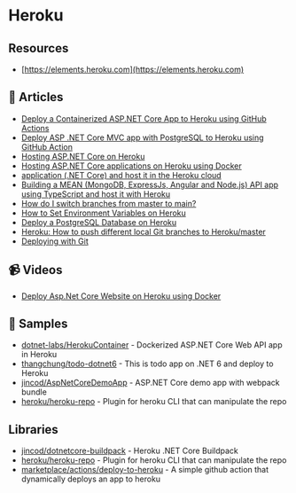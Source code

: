 
# Heroku

## Resources
- [https://elements.heroku.com](https://elements.heroku.com)

## 📝 Articles
- [Deploy a Containerized ASP.NET Core App to Heroku using GitHub Actions](https://codeburst.io/deploy-a-containerized-asp-net-core-app-to-heroku-using-github-actions-9e54c72db943)
- [Deploy ASP .NET Core MVC app with PostgreSQL to Heroku using GitHub Action](https://theanzy.github.io/blog/.net/core/2021/05/13/Deploy-AspNET-Core-MVC-to-docker-Heroku.html)
- [Hosting ASP.NET Core on Heroku](https://dotnetthoughts.net/hosting-aspnet-core-on-heroku/)
- [Hosting ASP.NET Core applications on Heroku using Docker](https://dotnetthoughts.net/hosting-aspnet-core-applications-on-heroku-using-docker/)
- [application (.NET Core) and host it in the Heroku cloud](https://zimmergren.net/building-an-asp-net-5-web-application-net-core-and-host-it-in-the-heroku-cloud/)
- [Building a MEAN (MongoDB, ExpressJs, Angular and Node.js) API app using TypeScript and host it with Heroku](https://zimmergren.net/building-a-mean-mongodb-expressjs-angular-and-node-js-api-app-using-typescript-and-host-it-with-heroku/)
- [How do I switch branches from master to main?](https://help.heroku.com/O0EXQZTA/how-do-i-switch-branches-from-master-to-main)
- [How to Set Environment Variables on Heroku](https://catalins.tech/heroku-environment-variables)
- [Deploy a PostgreSQL Database on Heroku](https://catalins.tech/heroku-postgres)
- [Heroku: How to push different local Git branches to Heroku/master](https://stackoverflow.com/questions/2971550/heroku-how-to-push-different-local-git-branches-to-heroku-master)
- [Deploying with Git](https://devcenter.heroku.com/articles/git)
## 📹 Videos
- [Deploy Asp.Net Core Website on Heroku using Docker](https://www.youtube.com/watch?v=gQMT4al2Grg)

## 🚀 Samples
- [dotnet-labs/HerokuContainer](https://github.com/dotnet-labs/HerokuContainer) - Dockerized ASP.NET Core Web API app in Heroku
- [thangchung/todo-dotnet6](https://github.com/thangchung/todo-dotnet6) - This is todo app on .NET 6 and deploy to Heroku
- [jincod/AspNetCoreDemoApp](https://github.com/jincod/AspNetCoreDemoApp) - ASP.NET Core demo app with webpack bundle
- [heroku/heroku-repo](https://github.com/heroku/heroku-repo) - Plugin for heroku CLI that can manipulate the repo
## Libraries
- [jincod/dotnetcore-buildpack](https://github.com/jincod/dotnetcore-buildpack) - Heroku .NET Core Buildpack
- [heroku/heroku-repo](https://github.com/heroku/heroku-repo) - Plugin for heroku CLI that can manipulate the repo
- [marketplace/actions/deploy-to-heroku](https://github.com/marketplace/actions/deploy-to-heroku) - A simple github action that dynamically deploys an app to heroku
